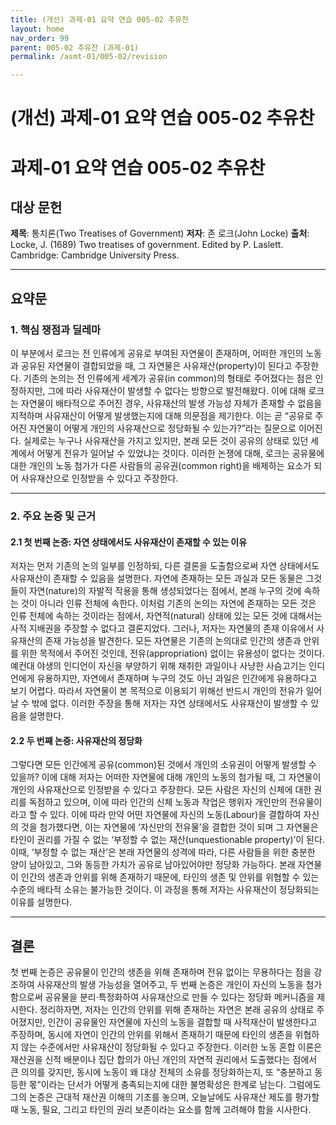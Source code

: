 ```yaml
---
title: (개선) 과제-01 요약 연습 005-02 추유찬
layout: home
nav_order: 99
parent: 005-02 추유찬 (과제-01)
permalink: /asmt-01/005-02/revision

---
```


# (개선) 과제-01 요약 연습 005-02 추유찬 
# 과제-01 요약 연습 005-02 추유찬 
## 대상 문헌  
**제목**: 통치론(Two Treatises of Government)
**저자**: 존 로크(John Locke)
**출처**: Locke, J. (1689) Two treatises of government. Edited by P. Laslett. Cambridge: Cambridge University Press.

---

## 요약문  

### 1. 핵심 쟁점과 딜레마  
이 부분에서 로크는 전 인류에게 공유로 부여된 자연물이 존재하며, 어떠한 개인의 노동과 공유된 자연물이 결합되었을 때, 그 자연물은 사유재산(property)이 된다고 주장한다. 기존의 논의는 전 인류에게 세계가 공유(in common)의 형태로 주어졌다는 점은 인정하지만, 그에 따라 사유재산이 발생할 수 없다는 방향으로 발전해왔다. 이에 대해 로크는 자연물이 배타적으로 주어진 경우, 사유재산의 발생 가능성 자체가 존재할 수 없음을 지적하며 사유재산이 어떻게 발생했는지에 대해 의문점을 제기한다. 이는 곧 “공유로 주어진 자연물이 어떻게 개인의 사유재산으로 정당화될 수 있는가?”라는 질문으로 이어진다. 실제로는 누구나 사유재산을 가지고 있지만, 본래 모든 것이 공유의 상태로 있던 세계에서 어떻게 전유가 일어날 수 있었냐는 것이다. 이러한 논쟁에 대해, 로크는 공유물에 대한 개인의 노동 첨가가 다른 사람들의 공유권(common right)을 배제하는 요소가 되어 사유재산으로 인정받을 수 있다고 주장한다.

---

### 2. 주요 논증 및 근거  

#### 2.1 첫 번째 논증: 자연 상태에서도 사유재산이 존재할 수 있는 이유
저자는 먼저 기존의 논의 일부를 인정하되, 다른 결론을 도출함으로써 자연 상태에서도 사유재산이 존재할 수 있음을 설명한다. 자연에 존재하는 모든 과실과 모든 동물은 그것들이 자연(nature)의 자발적 작용을 통해 생성되었다는 점에서, 본래 누구의 것에 속하는 것이 아니라 인류 전체에 속한다. 이처럼 기존의 논의는 자연에 존재하는 모든 것은 인류 전체에 속하는 것이라는 점에서, 자연적(natural) 상태에 있는 모든 것에 대해서는 사적 지배권을 주장할 수 없다고 결론지었다. 그러나, 저자는 자연물의 존재 이유에서 사유재산의 존재 가능성을 발견한다. 모든 자연물은 기존의 논의대로 인간의 생존과 안위를 위한 목적에서 주어진 것인데, 전유(appropriation) 없이는 유용성이 없다는 것이다. 예컨대 야생의 인디언이 자신을 부양하기 위해 채취한 과일이나 사냥한 사슴고기는 인디언에게 유용하지만, 자연에서 존재하며 누구의 것도 아닌 과일은 인간에게 유용하다고 보기 어렵다. 따라서 자연물이 본 목적으로 이용되기 위해선 반드시 개인의 전유가 일어날 수 밖에 없다. 이러한 주장을 통해 저자는 자연 상태에서도 사유재산이 발생할 수 있음을 설명한다. 

#### 2.2 두 번째 논증: 사유재산의 정당화  
그렇다면 모든 인간에게 공유(common)된 것에서 개인의 소유권이 어떻게 발생할 수 있을까? 이에 대해 저자는 어떠한 자연물에 대해 개인의 노동의 첨가될 때, 그 자연물이 개인의 사유재산으로 인정받을 수 있다고 주장한다. 모든 사람은 자신의 신체에 대한 권리를 독점하고 있으며, 이에 따라 인간의 신체 노동과 작업은 행위자 개인만의 전유물이라고 할 수 있다. 이에 따라 만약 어떤 자연물에 자신의 노동(Labour)을 결합하여 자신의 것을 첨가했다면, 이는 자연물에 ‘자신만의 전유물’을 결합한 것이 되며 그 자연물은 타인이 권리를 가질 수 없는 ‘부정할 수 없는 재산(unquestionable property)’이 된다. 이때, ‘부정할 수 없는 재산’은 본래 자연물의 성격에 따라, 다른 사람들을 위한 충분한 양이 남아있고, 그와 동등한 가치가 공유로 남아있어야만 정당화 가능하다. 본래 자연물이 인간의 생존과 안위를 위해 존재하기 때문에, 타인의 생존 및 안위를 위협할 수 있는 수준의 배타적 소유는 불가능한 것이다. 이 과정을 통해 저자는 사유재산이 정당화되는 이유를 설명한다. 

---

## 결론  
첫 번째 논증은 공유물이 인간의 생존을 위해 존재하며 전유 없이는 무용하다는 점을 강조하여 사유재산의 발생 가능성을 열어주고, 두 번째 논증은 개인이 자신의 노동을 첨가함으로써 공유물을 분리·특정화하여 사유재산으로 만들 수 있다는 정당화 메커니즘을 제시한다. 정리하자면, 저자는 인간의 안위를 위해 존재하는 자연은 본래 공유의 상태로 주어졌지만, 인간이 공유물인 자연물에 자신의 노동을 결합할 때 사적재산이 발생한다고 주장하며, 동시에 자연이 인간의 안위를 위해서 존재하기 때문에 타인의 생존을 위협하지 않는 수준에서만 사유재산이 정당화될 수 있다고 주장한다. 이러한 노동 혼합 이론은 재산권을 신적 배분이나 집단 합의가 아닌 개인의 자연적 권리에서 도출했다는 점에서 큰 의의를 갖지만, 동시에 노동이 왜 대상 전체의 소유를 정당화하는지, 또 “충분하고 동등한 몫”이라는 단서가 어떻게 충족되는지에 대한 불명확성은 한계로 남는다. 그럼에도 그의 논증은 근대적 재산권 이해의 기초를 놓으며, 오늘날에도 사유재산 제도를 평가할 때 노동, 필요, 그리고 타인의 권리 보존이라는 요소를 함께 고려해야 함을 시사한다.
